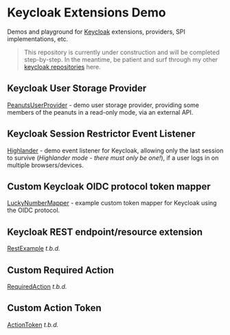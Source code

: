 # Keycloak Extensions Demo

Demos and playground for [Keycloak](https://www.keycloak.org) extensions, providers, SPI implementations, etc.

> This repository is currently under construction and will be completed step-by-step.
> In the meantime, be patient and surf through my other [keycloak repositories](https://github.com/dasniko?tab=repositories&q=keycloak) here.

## Keycloak User Storage Provider

[PeanutsUserProvider](./user-provider) - demo user storage provider, providing some members of the peanuts in a read-only mode, via an external API.

## Keycloak Session Restrictor Event Listener

[Highlander](./session-restrictor) - demo event listener for Keycloak, allowing only the last session to survive (_Highlander mode - there must only be one!_), if a user logs in on multiple browsers/devices.

## Custom Keycloak OIDC protocol token mapper

[LuckyNumberMapper](./tokenmapper) - example custom token mapper for Keycloak using the OIDC protocol.

## Keycloak REST endpoint/resource extension

[RestExample](./rest-endpoint) _t.b.d._

## Custom Required Action

[RequiredAction](./requiredaction) _t.b.d._

## Custom Action Token

[ActionToken](./actiontoken) _t.b.d._
